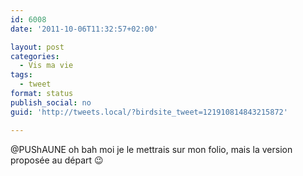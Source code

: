 ```yaml
---
id: 6008
date: '2011-10-06T11:32:57+02:00'

layout: post
categories:
  - Vis ma vie
tags:
  - tweet
format: status
publish_social: no
guid: 'http://tweets.local/?birdsite_tweet=121910814843215872'

---
```


@PUShAUNE oh bah moi je le mettrais sur mon folio, mais la version proposée au départ 😉